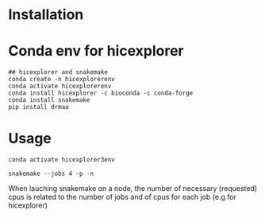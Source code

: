 


# Installation
# Conda env for hicexplorer
```
## hicexplorer and snakemake
conda create -n hicexplorerenv
conda activate hicexplorerenv
conda install hicexplorer -c bioconda -c conda-forge
conda install snakemake
pip install drmaa
```

# Usage
```
conda activate hicexplorer3env
```

```
snakemake --jobs 4 -p -n
```
When lauching snakemake on a node, the number of necessary (requested) cpus is related to the number of jobs and of cpus for each job (e.g for hicexplorer)
